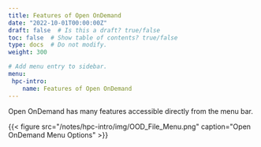 ```yaml
---
title: Features of Open OnDemand
date: "2022-10-01T00:00:00Z"
draft: false  # Is this a draft? true/false
toc: false  # Show table of contents? true/false
type: docs  # Do not modify.
weight: 300

# Add menu entry to sidebar.
menu:
 hpc-intro:
    name: Features of Open OnDemand
---
```


Open OnDemand has many features accessible directly from the menu bar.

{{< figure src="/notes/hpc-intro/img/OOD_File_Menu.png" caption="Open OnDemand Menu Options" >}}

